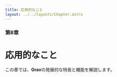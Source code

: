 ```yaml
---
title: 応用的なこと
layout: ../../layouts/Chapter.astro
---
```


### 第8章

# 応用的なこと

この章では、**Grav**の発展的な特長と機能を解説します。

